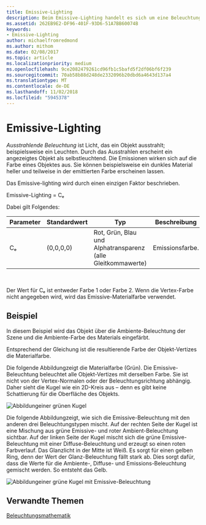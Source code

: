 ```yaml
---
title: Emissive-Lighting
description: Beim Emissive-Lighting handelt es sich um eine Beleuchtung, die von einem Objekt ausgeht (z. B. ein Glühen).
ms.assetid: 262EB9E2-DF96-401F-93D6-51A7BB60074B
keywords:
- Emissive-Lighting
author: michaelfromredmond
ms.author: mithom
ms.date: 02/08/2017
ms.topic: article
ms.localizationpriority: medium
ms.openlocfilehash: 9ce2082479261cd96fb1c5bafd5f2df06bf6f239
ms.sourcegitcommit: 70ab58b88d248de2332096b20dbd6a4643d137a4
ms.translationtype: MT
ms.contentlocale: de-DE
ms.lasthandoff: 11/02/2018
ms.locfileid: "5945378"
---
```

# <a name="emissive-lighting"></a>Emissive-Lighting


*Ausstrahlende Beleuchtung* ist Licht, das ein Objekt ausstrahlt; beispielsweise ein Leuchten. Durch das Ausstrahlen erscheint ein angezeigtes Objekt als selbstleuchtend. Die Emissionen wirken sich auf die Farbe eines Objektes aus. Sie können beispielsweise ein dunkles Material heller und teilweise in der emittierten Farbe erscheinen lassen.

Das Emissive-lighting wird durch einen einzigen Faktor beschrieben.

Emissive-Lighting = Cₑ

Dabei gilt Folgendes:

| Parameter | Standardwert | Typ                                                                 | Beschreibung     |
|-----------|---------------|----------------------------------------------------------------------|-----------------|
| Cₑ        | (0,0,0,0)     | Rot, Grün, Blau und Alphatransparenz (alle Gleitkommawerte) | Emissionsfarbe. |

 

Der Wert für Cₑ ist entweder Farbe 1 oder Farbe 2. Wenn die Vertex-Farbe nicht angegeben wird, wird das Emissive-Materialfarbe verwendet.

## <a name="span-idexamplespanspan-idexamplespanspan-idexamplespanexample"></a><span id="Example"></span><span id="example"></span><span id="EXAMPLE"></span>Beispiel


In diesem Beispiel wird das Objekt über die Ambiente-Beleuchtung der Szene und die Ambiente-Farbe des Materials eingefärbt.

Entsprechend der Gleichung ist die resultierende Farbe der Objekt-Vertizes die Materialfarbe.

Die folgende Abbildungzeigt die Materialfarbe (Grün). Die Emissive-Beleuchtung beleuchtet alle Objekt-Vertizes mit derselben Farbe. Sie ist nicht von der Vertex-Normalen oder der Beleuchtungsrichtung abhängig. Daher sieht die Kugel wie ein 2D-Kreis aus – denn es gibt keine Schattierung für die Oberfläche des Objekts.

![Abbildungeiner grünen Kugel](images/lighte.jpg)

Die folgende Abbildungzeigt, wie sich die Emissive-Beleuchtung mit den anderen drei Beleuchtungstypen mischt. Auf der rechten Seite der Kugel ist eine Mischung aus grüne Emissive- und roter Ambient-Beleuchtung sichtbar. Auf der linken Seite der Kugel mischt sich die grüne Emissive-Beleuchtung mit einer Diffuse-Beleuchtung und erzeugt so einen roten Farbverlauf. Das Glanzlicht in der Mitte ist Weiß. Es sorgt für einen gelben Ring, denn der Wert der Glanz-Beleuchtung fällt stark ab. Dies sorgt dafür, dass die Werte für die Ambiente-, Diffuse- und Emissions-Beleuchtung gemischt werden. So entsteht das Gelb.

![Abbildungeiner grüne Kugel mit Emissive-Beleuchtung](images/lightadse.jpg)

## <a name="span-idrelated-topicsspanrelated-topics"></a><span id="related-topics"></span>Verwandte Themen


[Beleuchtungsmathematik](mathematics-of-lighting.md)

 

 




